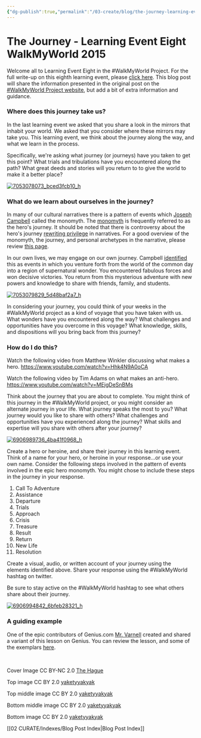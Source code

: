 ```yaml
---
{"dg-publish":true,"permalink":"/03-create/blog/the-journey-learning-event-eight-walk-my-world-2015/","title":"The Journey - Learning Event Eight #WalkMyWorld 2015","tags":["walkmyworld"]}
---
```


# The Journey - Learning Event Eight WalkMyWorld 2015

Welcome all to Learning Event Eight in the #WalkMyWorld Project. For the full write-up on this eighth learning event, please [click here](https://sites.google.com/site/walkmyworldproject/2015-learning-events/the-journey). This blog post will share the information presented in the original post on the [#WalkMyWorld Project website](https://sites.google.com/site/walkmyworldproject/), but add a bit of extra information and guidance.

### Where does this journey take us?

In the last learning event we asked that you share a look in the mirrors that inhabit your world. We asked that you consider where these mirrors may take you. This learning event, we think about the journey along the way, and what we learn in the process.

Specifically, we're asking what journey (or journeys) have you taken to get this point? What trials and tribulations have you encountered along the path? What great deeds and stories will you return to to give the world to make it a better place?

[![7053078073_bced3fcb10_h](images/7053078073_bced3fcb10_h-750x380.jpg)](http://wiobyrne.com/wp-content/uploads/2015/03/7053078073_bced3fcb10_h.jpg)

### What do we learn about ourselves in the journey?

In many of our cultural narratives there is a pattern of events which [Joseph Campbell](http://en.wikipedia.org/wiki/Joseph_Campbell) called the monomyth. The [monomyth](http://en.wikipedia.org/wiki/Monomyth) is frequently referred to as the hero's journey. It should be noted that there is controversy about the hero's journey [rewriting privilege](http://goodmenproject.com/featured-content/heros-journey-vs-heroines-journey-rewriting-privilege/) in narratives. For a good overview of the monomyth, the journey, and personal archetypes in the narrative, please review [this page](http://www.thewritersjourney.com/hero's_journey.htm#Hero).

In our own lives, we may engage on our own journey. Campbell [identified](http://en.wikipedia.org/wiki/The_Hero_with_a_Thousand_Faces) this as events in which you venture forth from the world of the common day into a region of supernatural wonder. You encountered fabulous forces and won decisive victories. You return from this mysterious adventure with new powers and knowledge to share with friends, family, and students.

[![7053079829_5d48baf2a7_h](images/7053079829_5d48baf2a7_h-750x380.jpg)](http://wiobyrne.com/wp-content/uploads/2015/03/7053079829_5d48baf2a7_h.jpg)

In considering your journey, you could think of your weeks in the #WalkMyWorld project as a kind of voyage that you have taken with us. What wonders have you encountered along the way? What challenges and opportunities have you overcome in this voyage? What knowledge, skills, and dispositions will you bring back from this journey?

### How do I do this?

Watch the following video from Matthew Winkler discussing what makes a hero. https://www.youtube.com/watch?v=Hhk4N9A0oCA

Watch the following video by Tim Adams on what makes an anti-hero. https://www.youtube.com/watch?v=MEjgDeSnBMs

Think about the journey that you are about to complete. You might think of this journey in the #WalkMyWorld project, or you might consider an alternate journey in your life. What journey speaks the most to you? What journey would you like to share with others? What challenges and opportunities have you experienced along the journey? What skills and expertise will you share with others after your journey?

[![6906989736_4ba41f0968_h](images/6906989736_4ba41f0968_h-750x380.jpg)](http://wiobyrne.com/wp-content/uploads/2015/03/6906989736_4ba41f0968_h.jpg)

Create a hero or heroine, and share their journey in this learning event. Think of a name for your hero, or heroine in your response...or use your own name. Consider the following steps involved in the pattern of events involved in the epic hero monomyth. You might chose to include these steps in the journey in your response.

1. Call To Adventure
2. Assistance
3. Departure
4. Trials
5. Approach
6. Crisis
7. Treasure
8. Result
9. Return
10. New Life
11. Resolution

Create a visual, audio, or written account of your journey using the elements identified above. Share your response using the #WalkMyWorld hashtag on twitter.

Be sure to stay active on the #WalkMyWorld hashtag to see what others share about their journey.

[![6906994842_6bfeb28321_h](images/6906994842_6bfeb28321_h-750x380.jpg)](http://wiobyrne.com/wp-content/uploads/2015/03/6906994842_6bfeb28321_h.jpg)

### A guiding example

One of the epic contributors of Genius.com [Mr. Varnell](http://genius.com/artists/Mr-varnell) created and shared a variant of this lesson on Genius. You can review the lesson, and some of the exemplars [here](http://genius.com/Mr-varnell-the-epic-hero-monomyth-instructions-annotated/).

 

Cover Image CC BY-NC 2.0 [The Hague](https://www.flickr.com/photos/38971527@N04/5924950320/in/photolist-5gbuuC-8DrTwR-asTgK3-asTgSL-asQDPr-asQDHv-asQDxT-asQDBB-asQDLv-asTgU9-asQDJz-asQDA4-asQDDB-asQDCk-asTgLY-5g7ajD-5gbuvN-nXyxwd-e5PwXt-e5Pxd4-buyEs4-a2yViS-od1RdY-od1Pq9-od1YNh-oeZxvu-nXy9o1-od1Qey-nXysQS-of3Z76-ogPUV2-nXzqCa-of3QzX-oeZHk9-nXyweK-nXyKXX-oeL7ct-ogPP1X-oeL4Ep-oeSWEb-nXysyE-ogPD7P-nXyDZ4-oeZAnm-oeSSbS-nXyb8o-oeZzyC-nXymJm-oeL81T-ogPHLD)

Top image CC BY 2.0 [yaketyyakyak](https://www.flickr.com/photos/yaketyyakyak/7053078073)

Top middle image CC BY 2.0 [yaketyyakyak](https://www.flickr.com/photos/yaketyyakyak/7053079829)

Bottom middle image CC BY 2.0 [yaketyyakyak](https://www.flickr.com/photos/yaketyyakyak/6906989736)

Bottom image CC BY 2.0 [yaketyyakyak](https://www.flickr.com/photos/yaketyyakyak/6906994842)

[[02 CURATE/Indexes/Blog Post Index\|Blog Post Index]]